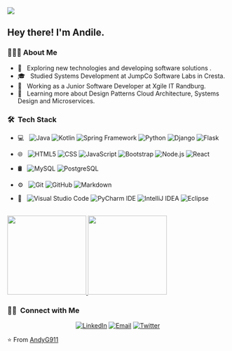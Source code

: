 <img src="https://raw.githubusercontent.com/AVS1508/AVS1508/master/assets/Andile%20Gumada%20Singh%20Banner.png">

<h2> Hey there! I'm Andile.</h2>

<h3> 👨🏻‍💻 About Me </h3>

- 🤔 &nbsp; Exploring new technologies and developing software solutions .
- 🎓 &nbsp; Studied Systems Development at JumpCo Software Labs in Cresta.
- 💼 &nbsp; Working as a Junior Software Developer at Xgile IT Randburg.
- 🌱 &nbsp; Learning more about Design Patterns Cloud Architecture, Systems Design and Microservices.


<h3> 🛠 &nbsp;Tech Stack</h3>

- 💻 &nbsp;
  ![Java](https://img.shields.io/badge/-Java-333333?style=flat&logo=Java&logoColor=007396)
  ![Kotlin](https://img.shields.io/badge/-Kotlin-333333?style=flat&logo=kotlin)
  ![Spring Framework](https://img.shields.io/badge/-SPRING-333333?style=flat&logo=spring)
  ![Python](https://img.shields.io/badge/-Python-333333?style=flat&logo=python)
  ![Django ](https://img.shields.io/badge/-Django-333333?style=flat&logo=django)
  ![Flask](https://img.shields.io/badge/-Flask-333333?style=flat&logo=Flask&logoColor=007396)
 

- 🌐 &nbsp;
  ![HTML5](https://img.shields.io/badge/-HTML5-333333?style=flat&logo=HTML5)
  ![CSS](https://img.shields.io/badge/-CSS-333333?style=flat&logo=CSS3&logoColor=1572B6)
  ![JavaScript](https://img.shields.io/badge/-JavaScript-333333?style=flat&logo=javascript)
  ![Bootstrap](https://img.shields.io/badge/-Bootstrap-333333?style=flat&logo=bootstrap&logoColor=563D7C)
  ![Node.js](https://img.shields.io/badge/-Node.js-333333?style=flat&logo=node.js)
  ![React](https://img.shields.io/badge/-React-333333?style=flat&logo=react)
- 🛢 &nbsp;
  ![MySQL](https://img.shields.io/badge/-MySQL-333333?style=flat&logo=mysql)
  ![PostgreSQL](https://img.shields.io/badge/-PostgreSQL-333333?style=flat&logo=postgresql)
- ⚙️ &nbsp;
  ![Git](https://img.shields.io/badge/-Git-333333?style=flat&logo=git)
  ![GitHub](https://img.shields.io/badge/-GitHub-333333?style=flat&logo=github)
  ![Markdown](https://img.shields.io/badge/-Markdown-333333?style=flat&logo=markdown)
- 🔧 &nbsp;
  ![Visual Studio Code](https://img.shields.io/badge/-Visual%20Studio%20Code-333333?style=flat&logo=visual-studio-code&logoColor=007ACC)
  ![PyCharm IDE](https://img.shields.io/badge/-PyCharm-333333?style=flat&logo=pycharm)
  ![IntelliJ IDEA](https://img.shields.io/badge/-Intellij-333333?style=flat&logo=intellij)
  ![Eclipse](https://img.shields.io/badge/-Eclipse-333333?style=flat&logo=eclipse-ide&logoColor=2C2255)


<br/>

<a href="https://github.com/AndileGumada1">
  <img height="180em" src="https://github-readme-stats.vercel.app/api?username=AndileGumada1&theme=buefy&show_icons=true" />
  <img height="180em" src="https://github-readme-stats.vercel.app/api/top-langs/?username=AndileGumada1&theme=buefy&layout=compact" />
</a>

<br/>

<h3> 🤝🏻 &nbsp;Connect with Me </h3>

<p align="center">
<a href="https://www.linkedin.com/in/andile-gumada-5962b1157/"><img alt="LinkedIn" src="https://img.shields.io/badge/LinkedIn-Andile%20Gumada-blue?style=flat-square&logo=linkedin"></a>
<a href="mailto:decemberandile@gmail.com"><img alt="Email" src="https://img.shields.io/badge/Email-decemberandile@gmail.com-blue?style=flat-square&logo=gmail"></a>
<a href="mailto:https://twitter.com/andygumada"><img alt="Twitter" src="https://img.shields.io/badge/https://twitter.com/andygumada-blue?style=flat-square&logo=twitter"></a>
</p>

⭐️ From [AndyG911](https://github.com/AndileGumada1)
